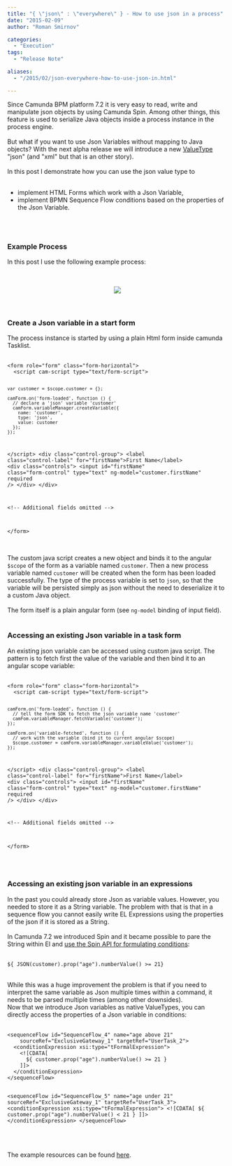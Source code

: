 ```yaml
---
title: "{ \"json\" : \"everywhere\" } - How to use json in a process"
date: "2015-02-09"
author: "Roman Smirnov"

categories:
  - "Execution"
tags: 
  - "Release Note"

aliases:
  - "/2015/02/json-everywhere-how-to-use-json-in.html"

---
```


<div>
Since Camunda BPM platform 7.2 it is very easy to read, write and manipulate json objects by using Camunda Spin. Among other things, this feature is used to serialize Java objects inside a process instance in the process engine.<br />
<br />
But what if you want to use Json Variables without mapping to Java objects? With the next alpha release we will introduce a new <a href="http://docs.camunda.org/latest/guides/user-guide/#process-engine-process-variables-supported-variable-values">ValueType </a>"json" (and "xml" but that is an other story).<br />
<br />
In this post I demonstrate how you can use the json value type to<br />
<br />
<ul><li>implement HTML Forms which work with a Json Variable,</li>
<li>implement BPMN Sequence Flow conditions based on the properties of the Json Variable.</li>
</ul><a name='more'></a><br />
<br />
<h3>Example Process</h3><div>In this post I use the following example process:</div><br />
<br />
<ul><ul></ul></ul><div class="separator" style="clear: both; text-align: center;"><a href="http://4.bp.blogspot.com/-x1qVsd35w78/VNTEWgBP3AI/AAAAAAAAAEw/ABiL0CINhjc/s1600/process.png" imageanchor="1"><img border="0" src="http://4.bp.blogspot.com/-x1qVsd35w78/VNTEWgBP3AI/AAAAAAAAAEw/ABiL0CINhjc/s1600/process.png" /></a></div><br />
<br />
<h3>Create a Json variable in a start form</h3><div>The process instance is started by using a plain Html form inside camunda Tasklist.<br />
<br />
<pre class="prettyprint"><code class="language-html">&lt;form role="form" class="form-horizontal"&gt;
  &lt;script cam-script type="text/form-script"&gt;

    var customer = $scope.customer = {};

    camForm.on('form-loaded', function () {
      // declare a 'json' variable 'customer'
      camForm.variableManager.createVariable({
        name: 'customer',
        type: 'json',
        value: customer
      });
    });

  &lt;/script&gt;
  &lt;div class="control-group"&gt;
    &lt;label class="control-label" for="firstName"&gt;First Name&lt;/label&gt;
    &lt;div class="controls"&gt;
      &lt;input id="firstName" class="form-control"
               type="text" ng-model="customer.firstName" required /&gt;
    &lt;/div&gt;
  &lt;/div&gt;

  &lt;!-- Additional fields omitted --&gt;

&lt;/form&gt;
</code></pre><br />
The custom java script creates a new object and binds it to the angular <code>$scope</code> of the form as a variable named <code>customer</code>. Then a new process variable named <code>customer</code> will be created when the form has been loaded successfully. The type of the process variable is set to <code>json</code>, so that the variable will be persisted simply as json without the need to deserialize it to a custom Java object.<br />
<br />
The form itself is a plain angular form (see <code>ng-model</code> binding of input field).<br />
<br />
<h3>Accessing an existing Json variable in a task form</h3></div><div>An existing json variable can be accessed using custom java script. The pattern is to fetch first the value of the variable and then bind it to an angular scope variable:<br />
<br />
<pre class="prettyprint"><code class="language-html">&lt;form role="form" class="form-horizontal"&gt;
  &lt;script cam-script type="text/form-script"&gt;

    camForm.on('form-loaded', function () {
      // tell the form SDK to fetch the json variable name 'customer'
      camFom.variableManager.fetchVariable('customer');
    });

    camForm.on('variable-fetched', function () {
      // work with the variable (bind it to current angular $scope)
      $scope.customer = camForm.variableManager.variableValue('customer');
    });

  &lt;/script&gt;
  &lt;div class="control-group"&gt;
    &lt;label class="control-label" for="firstName"&gt;First Name&lt;/label&gt;
    &lt;div class="controls"&gt;
      &lt;input id="firstName" class="form-control"
             type="text" ng-model="customer.firstName" required /&gt;
    &lt;/div&gt;
  &lt;/div&gt;

  &lt;!-- Additional fields omitted --&gt;

&lt;/form&gt;
</code></pre><br />
<h3>Accessing an existing json variable in an expressions</h3></div>In the past you could already store Json as variable values. However, you needed to store it as a String variable. The problem with that is that in a sequence flow you cannot easily write EL Expressions using the properties of the json if it is stored as a String.<br />
<br />
In Camunda 7.2 we introduced Spin and it became possible to pare the String within El and <a href="http://docs.camunda.org/latest/guides/user-guide/#data-formats-xml-json-other-json-expression-language-integration">use the Spin API for formulating conditions</a>:<br />
<br />
<pre class="prettyprint"><code class="language-java">${ JSON(customer).prop("age").numberValue() &gt;= 21}</code></pre><br />
While this was a huge improvement the problem is that if you need to interpret the same variable as Json multiple times within a command, it needs to be parsed multiple times (among other downsides).<br />
Now that we introduce Json variables as native ValueTypes, you can directly access the properties of a Json variable in conditions:<br />
<br />
<pre class="prettyprint"><code class="language-xml">&lt;sequenceFlow id="SequenceFlow_4" name="age above 21"
    sourceRef="ExclusiveGateway_1" targetRef="UserTask_2"&gt;
  &lt;conditionExpression xsi:type="tFormalExpression"&gt;
    &lt;![CDATA[
      ${ customer.prop("age").numberValue() &gt;= 21 }
    ]]&gt;
  &lt;/conditionExpression&gt;
&lt;/sequenceFlow&gt;

&lt;sequenceFlow id="SequenceFlow_5" name="age under 21"
    sourceRef="ExclusiveGateway_1" targetRef="UserTask_3"&gt;
  &lt;conditionExpression xsi:type="tFormalExpression"&gt;
    &lt;![CDATA[
      ${ customer.prop("age").numberValue() &lt; 21 }
    ]]&gt;
  &lt;/conditionExpression&gt;
&lt;/sequenceFlow&gt;
</code></pre><br />
<br />
The example resources can be found <a href="https://github.com/camunda/camunda-bpm-examples/tree/master/usertask/task-form-embedded-json">here</a>.
</div>